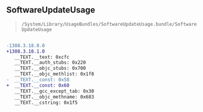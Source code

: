 ## SoftwareUpdateUsage

> `/System/Library/UsageBundles/SoftwareUpdateUsage.bundle/SoftwareUpdateUsage`

```diff

-1308.3.18.0.0
+1308.3.18.1.0
   __TEXT.__text: 0xcfc
   __TEXT.__auth_stubs: 0x220
   __TEXT.__objc_stubs: 0x700
   __TEXT.__objc_methlist: 0x1f8
-  __TEXT.__const: 0x58
+  __TEXT.__const: 0x60
   __TEXT.__gcc_except_tab: 0x30
   __TEXT.__objc_methname: 0x683
   __TEXT.__cstring: 0x1f5

```

